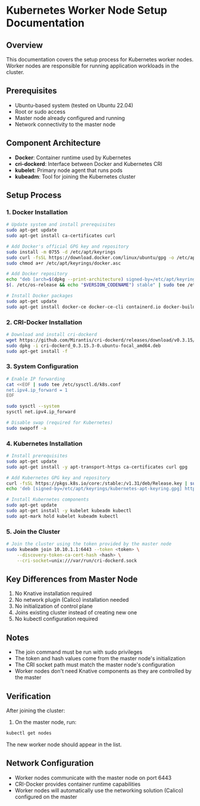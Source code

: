 # Kubernetes Worker Node Setup Documentation

## Overview
This documentation covers the setup process for Kubernetes worker nodes. Worker nodes are responsible for running application workloads in the cluster.

## Prerequisites
- Ubuntu-based system (tested on Ubuntu 22.04)
- Root or sudo access
- Master node already configured and running
- Network connectivity to the master node

## Component Architecture
- **Docker**: Container runtime used by Kubernetes
- **cri-dockerd**: Interface between Docker and Kubernetes CRI
- **kubelet**: Primary node agent that runs pods
- **kubeadm**: Tool for joining the Kubernetes cluster

## Setup Process

### 1. Docker Installation
```bash
# Update system and install prerequisites
sudo apt-get update
sudo apt-get install ca-certificates curl

# Add Docker's official GPG key and repository
sudo install -m 0755 -d /etc/apt/keyrings
sudo curl -fsSL https://download.docker.com/linux/ubuntu/gpg -o /etc/apt/keyrings/docker.asc
sudo chmod a+r /etc/apt/keyrings/docker.asc

# Add Docker repository
echo "deb [arch=$(dpkg --print-architecture) signed-by=/etc/apt/keyrings/docker.asc] https://download.docker.com/linux/ubuntu \
$(. /etc/os-release && echo "$VERSION_CODENAME") stable" | sudo tee /etc/apt/sources.list.d/docker.list > /dev/null

# Install Docker packages
sudo apt-get update
sudo apt-get install docker-ce docker-ce-cli containerd.io docker-buildx-plugin docker-compose-plugin
```

### 2. CRI-Docker Installation
```bash
# Download and install cri-dockerd
wget https://github.com/Mirantis/cri-dockerd/releases/download/v0.3.15/cri-dockerd_0.3.15.3-0.ubuntu-focal_amd64.deb
sudo dpkg -i cri-dockerd_0.3.15.3-0.ubuntu-focal_amd64.deb
sudo apt-get install -f
```

### 3. System Configuration
```bash
# Enable IP forwarding
cat <<EOF | sudo tee /etc/sysctl.d/k8s.conf
net.ipv4.ip_forward = 1
EOF

sudo sysctl --system
sysctl net.ipv4.ip_forward

# Disable swap (required for Kubernetes)
sudo swapoff -a
```

### 4. Kubernetes Installation
```bash
# Install prerequisites
sudo apt-get update
sudo apt-get install -y apt-transport-https ca-certificates curl gpg

# Add Kubernetes GPG key and repository
curl -fsSL https://pkgs.k8s.io/core:/stable:/v1.31/deb/Release.key | sudo gpg --dearmor -o /etc/apt/keyrings/kubernetes-apt-keyring.gpg
echo 'deb [signed-by=/etc/apt/keyrings/kubernetes-apt-keyring.gpg] https://pkgs.k8s.io/core:/stable:/v1.31/deb/ /' | sudo tee /etc/apt/sources.list.d/kubernetes.list

# Install Kubernetes components
sudo apt-get update
sudo apt-get install -y kubelet kubeadm kubectl
sudo apt-mark hold kubelet kubeadm kubectl
```

### 5. Join the Cluster
```bash
# Join the cluster using the token provided by the master node
sudo kubeadm join 10.10.1.1:6443 --token <token> \
    --discovery-token-ca-cert-hash <hash> \
    --cri-socket=unix:///var/run/cri-dockerd.sock
```

## Key Differences from Master Node
1. No Knative installation required
2. No network plugin (Calico) installation needed
3. No initialization of control plane
4. Joins existing cluster instead of creating new one
5. No kubectl configuration required

## Notes
- The join command must be run with sudo privileges
- The token and hash values come from the master node's initialization
- The CRI socket path must match the master node's configuration
- Worker nodes don't need Knative components as they are controlled by the master

## Verification
After joining the cluster:
1. On the master node, run:
```bash
kubectl get nodes
```
The new worker node should appear in the list.

## Network Configuration
- Worker nodes communicate with the master node on port 6443
- CRI-Docker provides container runtime capabilities
- Worker nodes will automatically use the networking solution (Calico) configured on the master